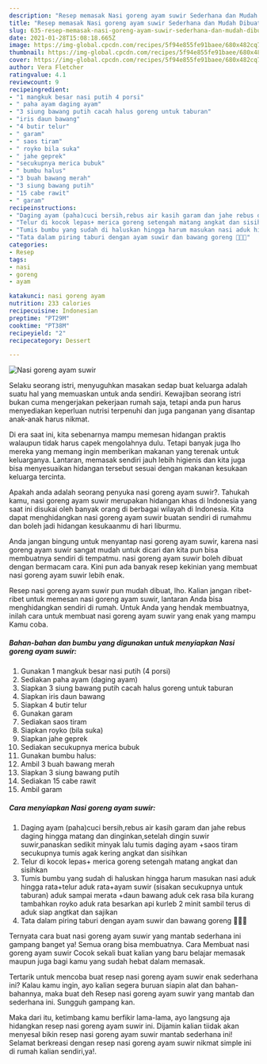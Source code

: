 ```yaml
---
description: "Resep memasak Nasi goreng ayam suwir Sederhana dan Mudah Dibuat"
title: "Resep memasak Nasi goreng ayam suwir Sederhana dan Mudah Dibuat"
slug: 635-resep-memasak-nasi-goreng-ayam-suwir-sederhana-dan-mudah-dibuat
date: 2021-01-28T15:08:18.665Z
image: https://img-global.cpcdn.com/recipes/5f94e855fe91baee/680x482cq70/nasi-goreng-ayam-suwir-foto-resep-utama.jpg
thumbnail: https://img-global.cpcdn.com/recipes/5f94e855fe91baee/680x482cq70/nasi-goreng-ayam-suwir-foto-resep-utama.jpg
cover: https://img-global.cpcdn.com/recipes/5f94e855fe91baee/680x482cq70/nasi-goreng-ayam-suwir-foto-resep-utama.jpg
author: Vera Fletcher
ratingvalue: 4.1
reviewcount: 9
recipeingredient:
- "1 mangkuk besar nasi putih 4 porsi"
- " paha ayam daging ayam"
- "3 siung bawang putih cacah halus goreng untuk taburan"
- "iris daun bawang"
- "4 butir telur"
- " garam"
- " saos tiram"
- " royko bila suka"
- " jahe geprek"
- "secukupnya merica bubuk"
- " bumbu halus"
- "3 buah bawang merah"
- "3 siung bawang putih"
- "15 cabe rawit"
- " garam"
recipeinstructions:
- "Daging ayam (paha)cuci bersih,rebus air kasih garam dan jahe rebus daging hingga matang dan dinginkan,setelah dingin suwir suwir,panaskan sedikit minyak lalu tumis daging ayam +saos tiram secukupnya tumis agak kering angkat dan sisihkan"
- "Telur di kocok lepas+ merica goreng setengah matang angkat dan sisihkan"
- "Tumis bumbu yang sudah di haluskan hingga harum masukan nasi aduk hingga rata+telur aduk rata+ayam suwir (sisakan secukupnya untuk taburan) aduk sampai merata +daun bawang aduk cek rasa bila kurang tambahkan royko aduk rata besarkan api kurleb 2 minit sambil terus di aduk siap angtkat dan sajikan"
- "Tata dalam piring taburi dengan ayam suwir dan bawang goreng 🥰🥰🥰"
categories:
- Resep
tags:
- nasi
- goreng
- ayam

katakunci: nasi goreng ayam 
nutrition: 233 calories
recipecuisine: Indonesian
preptime: "PT29M"
cooktime: "PT38M"
recipeyield: "2"
recipecategory: Dessert

---
```



![Nasi goreng ayam suwir](https://img-global.cpcdn.com/recipes/5f94e855fe91baee/680x482cq70/nasi-goreng-ayam-suwir-foto-resep-utama.jpg)

Selaku seorang istri, menyuguhkan masakan sedap buat keluarga adalah suatu hal yang memuaskan untuk anda sendiri. Kewajiban seorang istri bukan cuma mengerjakan pekerjaan rumah saja, tetapi anda pun harus menyediakan keperluan nutrisi terpenuhi dan juga panganan yang disantap anak-anak harus nikmat.

Di era  saat ini, kita sebenarnya mampu memesan hidangan praktis walaupun tidak harus capek mengolahnya dulu. Tetapi banyak juga lho mereka yang memang ingin memberikan makanan yang terenak untuk keluarganya. Lantaran, memasak sendiri jauh lebih higienis dan kita juga bisa menyesuaikan hidangan tersebut sesuai dengan makanan kesukaan keluarga tercinta. 



Apakah anda adalah seorang penyuka nasi goreng ayam suwir?. Tahukah kamu, nasi goreng ayam suwir merupakan hidangan khas di Indonesia yang saat ini disukai oleh banyak orang di berbagai wilayah di Indonesia. Kita dapat menghidangkan nasi goreng ayam suwir buatan sendiri di rumahmu dan boleh jadi hidangan kesukaanmu di hari liburmu.

Anda jangan bingung untuk menyantap nasi goreng ayam suwir, karena nasi goreng ayam suwir sangat mudah untuk dicari dan kita pun bisa membuatnya sendiri di tempatmu. nasi goreng ayam suwir boleh dibuat dengan bermacam cara. Kini pun ada banyak resep kekinian yang membuat nasi goreng ayam suwir lebih enak.

Resep nasi goreng ayam suwir pun mudah dibuat, lho. Kalian jangan ribet-ribet untuk memesan nasi goreng ayam suwir, lantaran Anda bisa menghidangkan sendiri di rumah. Untuk Anda yang hendak membuatnya, inilah cara untuk membuat nasi goreng ayam suwir yang enak yang mampu Kamu coba.

<!--inarticleads1-->

##### Bahan-bahan dan bumbu yang digunakan untuk menyiapkan Nasi goreng ayam suwir:

1. Gunakan 1 mangkuk besar nasi putih (4 porsi)
1. Sediakan  paha ayam (daging ayam)
1. Siapkan 3 siung bawang putih cacah halus goreng untuk taburan
1. Siapkan iris daun bawang
1. Siapkan 4 butir telur
1. Gunakan  garam
1. Sediakan  saos tiram
1. Siapkan  royko (bila suka)
1. Siapkan  jahe geprek
1. Sediakan secukupnya merica bubuk
1. Gunakan  bumbu halus:
1. Ambil 3 buah bawang merah
1. Siapkan 3 siung bawang putih
1. Sediakan 15 cabe rawit
1. Ambil  garam




<!--inarticleads2-->

##### Cara menyiapkan Nasi goreng ayam suwir:

1. Daging ayam (paha)cuci bersih,rebus air kasih garam dan jahe rebus daging hingga matang dan dinginkan,setelah dingin suwir suwir,panaskan sedikit minyak lalu tumis daging ayam +saos tiram secukupnya tumis agak kering angkat dan sisihkan
1. Telur di kocok lepas+ merica goreng setengah matang angkat dan sisihkan
1. Tumis bumbu yang sudah di haluskan hingga harum masukan nasi aduk hingga rata+telur aduk rata+ayam suwir (sisakan secukupnya untuk taburan) aduk sampai merata +daun bawang aduk cek rasa bila kurang tambahkan royko aduk rata besarkan api kurleb 2 minit sambil terus di aduk siap angtkat dan sajikan
1. Tata dalam piring taburi dengan ayam suwir dan bawang goreng 🥰🥰🥰




Ternyata cara buat nasi goreng ayam suwir yang mantab sederhana ini gampang banget ya! Semua orang bisa membuatnya. Cara Membuat nasi goreng ayam suwir Cocok sekali buat kalian yang baru belajar memasak maupun juga bagi kamu yang sudah hebat dalam memasak.

Tertarik untuk mencoba buat resep nasi goreng ayam suwir enak sederhana ini? Kalau kamu ingin, ayo kalian segera buruan siapin alat dan bahan-bahannya, maka buat deh Resep nasi goreng ayam suwir yang mantab dan sederhana ini. Sungguh gampang kan. 

Maka dari itu, ketimbang kamu berfikir lama-lama, ayo langsung aja hidangkan resep nasi goreng ayam suwir ini. Dijamin kalian tiidak akan menyesal bikin resep nasi goreng ayam suwir mantab sederhana ini! Selamat berkreasi dengan resep nasi goreng ayam suwir nikmat simple ini di rumah kalian sendiri,ya!.

